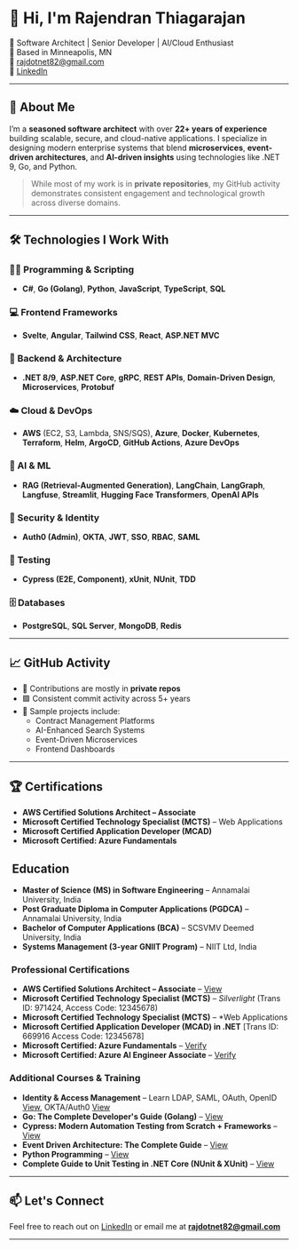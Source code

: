 # 👋 Hi, I'm Rajendran Thiagarajan

🎯 Software Architect | Senior Developer | AI/Cloud Enthusiast  
📍 Based in Minneapolis, MN  
📧 rajdotnet82@gmail.com  
🔗 [LinkedIn](https://www.linkedin.com/in/rajendrant/)

---

## 🚀 About Me

I’m a **seasoned software architect** with over **22+ years of experience** building scalable, secure, and cloud-native applications. I specialize in designing modern enterprise systems that blend **microservices**, **event-driven architectures**, and **AI-driven insights** using technologies like .NET 9, Go, and Python.

> While most of my work is in **private repositories**, my GitHub activity demonstrates consistent engagement and technological growth across diverse domains.

---

## 🛠️ Technologies I Work With

### 👨‍💻 Programming & Scripting
- **C#**, **Go (Golang)**, **Python**, **JavaScript**, **TypeScript**, **SQL**

### 💻 Frontend Frameworks
- **Svelte**, **Angular**, **Tailwind CSS**, **React**, **ASP.NET MVC**

### 🔧 Backend & Architecture
- **.NET 8/9**, **ASP.NET Core**, **gRPC**, **REST APIs**, **Domain-Driven Design**, **Microservices**, **Protobuf**

### ☁️ Cloud & DevOps
- **AWS** (EC2, S3, Lambda, SNS/SQS), **Azure**, **Docker**, **Kubernetes**, **Terraform**, **Helm**, **ArgoCD**, **GitHub Actions**, **Azure DevOps**

### 🧠 AI & ML
- **RAG (Retrieval-Augmented Generation)**, **LangChain**, **LangGraph**, **Langfuse**, **Streamlit**, **Hugging Face Transformers**, **OpenAI APIs**

### 🔐 Security & Identity
- **Auth0 (Admin)**, **OKTA**, **JWT**, **SSO**, **RBAC**, **SAML**

### 🧪 Testing
- **Cypress (E2E, Component)**, **xUnit**, **NUnit**, **TDD**

### 🗄️ Databases
- **PostgreSQL**, **SQL Server**, **MongoDB**, **Redis**

---

## 📈 GitHub Activity

- 🔐 Contributions are mostly in **private repos**
- 🟩 Consistent commit activity across 5+ years
- 📌 Sample projects include:
  - Contract Management Platforms
  - AI-Enhanced Search Systems
  - Event-Driven Microservices
  - Frontend Dashboards

---

## 🏆 Certifications

- **AWS Certified Solutions Architect – Associate**
- **Microsoft Certified Technology Specialist (MCTS)** – Web Applications
- **Microsoft Certified Application Developer (MCAD)**
- **Microsoft Certified: Azure Fundamentals**
## ​ Education

- **Master of Science (MS) in Software Engineering** – Annamalai University, India  
- **Post Graduate Diploma in Computer Applications (PGDCA)** – Annamalai University, India  
- **Bachelor of Computer Applications (BCA)** – SCSVMV Deemed University, India  
- **Systems Management (3-year GNIIT Program)** – NIIT Ltd, India  

### ​ Professional Certifications

- **AWS Certified Solutions Architect – Associate** – [View](https://www.credly.com/badges/1b08b282-61ff-4831-be73-2ba30df26a6f?source=linked_in_profile)  
- **Microsoft Certified Technology Specialist (MCTS)** – *Silverlight* (Trans ID: 971424, Access Code: 12345678)
- **Microsoft Certified Technology Specialist (MCTS)** – *Web Applications
- **Microsoft Certified Application Developer (MCAD) in .NET** [Trans ID: 669916 Access Code: 12345678] 
- **Microsoft Certified: Azure Fundamentals** – [Verify](https://learn.microsoft.com/en-us/users/rajendranthiagarajan-1194/credentials/5679b81b9917661a)  
- **Microsoft Certified: Azure AI Engineer Associate** – [Verify](https://learn.microsoft.com/en-us/users/rajendranthiagarajan-1194/credentials/certification/azure-ai-engineer?tab=credentials-tab)
  
###  Additional Courses & Training

- **Identity & Access Management** – Learn LDAP, SAML, OAuth, OpenID [View](https://www.udemy.com/certificate/UC-f5cd3ea8-ec6c-431c-9a4b-717ef08958ec/), OKTA/Auth0 [View](https://www.udemy.com/certificate/UC-391d769f-ac3d-4116-b128-a0c014ed9740/)  
- **Go: The Complete Developer's Guide (Golang)** – [View](https://www.udemy.com/certificate/UC-a2fbf5db-bea5-4551-b2ec-b984c5a3b6fe/)
- **Cypress: Modern Automation Testing from Scratch + Frameworks** – [View](https://www.udemy.com/certificate/UC-35f8a702-609b-48fc-9c64-5b17bc38fc8a/)
- **Event Driven Architecture: The Complete Guide** – [View](https://www.udemy.com/certificate/UC-91994524-503f-4e9c-85fe-255413e86ece/)
- **Python Programming** – [View](https://www.udemy.com/certificate/UC-b597e8c0-4cdb-4e87-ba68-ceafbe29a8fd/)
- **Complete Guide to Unit Testing in .NET Core (NUnit & XUnit)** – [View](https://www.udemy.com/certificate/UC-c613a5dc-5e53-4f79-85ab-1def3691e1d7/)  
---

## 📫 Let's Connect

Feel free to reach out on [LinkedIn](https://www.linkedin.com/in/rajendrant/) or email me at **rajdotnet82@gmail.com**

---
